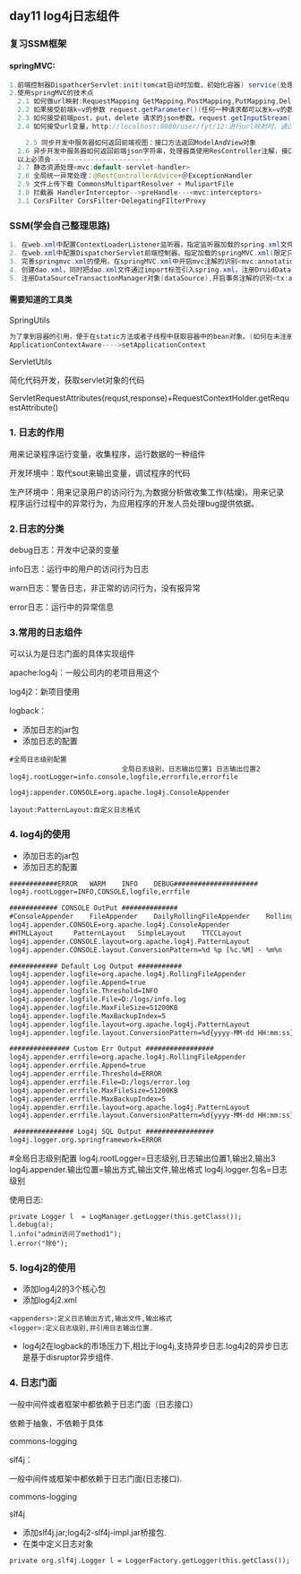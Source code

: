 ## day11 log4j日志组件

### 复习SSM框架

#### springMVC:

```java
1.前端控制器DispathcerServlet:init(tomcat启动时加载，初始化容器) service(处理用户的请求)
2.使用springMVC的技术点
  2.1 如何做url映射:RequestMapping GetMapping,PostMapping,PutMapping,DeleteMapping
  2.2 如果接受前端k=v的参数 request.getParameter()(任何一种请求都可以发k=v的数据),接口方法添加对应的形参(简单类型String,Date,实体对象)
  2.3 如何接受前端post，put，delete 请求的json参数。request.getInputStream()接受到输入流自字符串;接口方法添加复杂对象形参（实体对象，Map）形参使用RequestBody注解。
  2.4 如何接受url变量，http://localhost:8080/user/fyt/12:进行url映射时，通过(变量名)，接口方法添加简单类型的形参，通过PathValiabler注解指定路径变量名@PathValiable("变量名")

	2.5 同步开发中服务器如何返回前端视图：接口方法返回ModelAndView对象
  2.6 异步开发中服务器如何返回前端json字符串，处理器类使用ResController注解，接口方法返回值类型ReponseEntity对象。
  以上必须会-------------------------
  2.7 静态资源处理<mvc:default-servlet-handler>
  2.8 全局统一异常处理：@RestControllerAdvice+＠ExceptionHandler
  2.9 文件上传下载 CommonsMultipartResolver + MulipartFile
  3.0 拦截器 HandlerInterceptor-->preHandle---<mvc:interceptors>
  3.1 CorsFilter CorsFilter+DelegatingFIlterProxy
```

### SSM(学会自己整理思路)

```java
1. 在web.xml中配置ContextLoaderListener监听器，指定监听器加载的spring.xml文件(排除Controller注解的扫描).
2. 在web.xml中配置DispatcherServlet前端控制器，指定加载的springMVC.xml(限定只扫描Controller)
3. 完善springmvc.xml的使用，在springMVC.xml中开启mvc注解的识别<mvc:annotation-driven>
4. 创建dao.xml，同时把dao.xml文件通过import标签引入spring.xml，注册DruidDataSource对象，完善Mybatis的使用，注册SqlsessionFactoryBean对象，注册MapperScannerConfigure(dao的代理对象，给dao接口创建代理对象)
5. 注册DataSourceTransactionManager对象(dataSource),开启事务注解的识别<tx:annotation-driver> +　@Transactional
```

#### 需要知道的工具类

SpringUtils

```java
为了拿到容器的引用，便于在static方法或者子线程中获取容器中的bean对象。(如何在未注册到容器的类中引用容器中的bean)
ApplicationContextAware---->setApplicationContext
```

ServletUtils

简化代码开发，获取servlet对象的代码

ServletRequestAttributes(requst,response)+RequestContextHolder.getRequestAttribute()

### 1. 日志的作用

用来记录程序运行变量，收集程序，运行数据的一种组件

开发环境中：取代sout来输出变量，调试程序的代码

生产环境中：用来记录用户的访问行为,为数据分析做收集工作(枯燥)。用来记录程序运行过程中的异常行为，为应用程序的开发人员处理bug提供依据。

### 2.日志的分类

debug日志：开发中记录的变量

info日志：运行中的用户的访问行为日志

warn日志：警告日志，非正常的访问行为，没有报异常 

error日志：运行中的异常信息

### 3.常用的日志组件

可以认为是日志门面的具体实现组件

apache:log4j：一般公司内的老项目用这个 

log4j2：新项目使用

logback：

* 添加日志的jar包
* 添加日志的配置

```properties
#全局日志级别配置
							全局日志级别，日志输出位置1 日志输出位置2
log4j.rootLogger=info.console,logfile,errorfile,errorfile

log4j:appender.CONSOLE=org.apache.log4j.ConsoleAppender

layout:PatternLayout:自定义日志格式
```



### 4. log4j的使用

* 添加日志的jar包
* 添加日志的配置

```xml
############ERROR	WARM	INFO	DEBUG#####################
log4j.rootLogger=INFO,CONSOLE,logfile,errfile

############ CONSOLE OutPut ##############
#ConsoleAppender	FileAppender	DailyRollingFileAppender	RollingFileAppender	WriterAppender
log4j.appender.CONSOLE=org.apache.log4j.ConsoleAppender
#HTMLLayout		PatternLayout	SimpleLayout	TTCCLayout
log4j.appender.CONSOLE.layout=org.apache.log4j.PatternLayout
log4j.appender.CONSOLE.layout.ConversionPattern=%d %p [%c.%M] - %m%n

############ Default Log Output ###########
log4j.appender.logfile=org.apache.log4j.RollingFileAppender
log4j.appender.logfile.Append=true
log4j.appender.logfile.Threshold=INFO
log4j.appender.logfile.File=D:/logs/info.log
log4j.appender.logfile.MaxFileSize=51200KB
log4j.appender.logfile.MaxBackupIndex=5
log4j.appender.logfile.layout=org.apache.log4j.PatternLayout
log4j.appender.logfile.layout.ConversionPattern=%d{yyyy-MM-dd HH:mm:ss} [%c]-[%p] %m%n

############### Custom Err Output #################
log4j.appender.errfile=org.apache.log4j.RollingFileAppender
log4j.appender.errfile.Append=true
log4j.appender.errfile.Threshold=ERROR
log4j.appender.errfile.File=D:/logs/error.log
log4j.appender.errfile.MaxFileSize=51200KB
log4j.appender.errfile.MaxBackupIndex=5
log4j.appender.errfile.layout=org.apache.log4j.PatternLayout
log4j.appender.errfile.layout.ConversionPattern=%d{yyyy-MM-dd HH:mm:ss} [%c]-[%p] %m%n

 ############### Log4j SQL Output #################
log4j.logger.org.springframework=ERROR
```

#全局日志级别配置
log4j.rootLogger=日志级别,日志输出位置1,输出2,输出3
log4j.appender.输出位置=输出方式,输出文件,输出格式
log4j.logger.包名=日志级别

使用日志:

```
private Logger l  = LogManager.getLogger(this.getClass());
l.debug(a);
l.info("admin访问了method1");
l.error("除0");
```

### 5. log4j2的使用

- 添加log4j2的3个核心包
- 添加log4j2.xml

```
<appenders>:定义日志输出方式,输出文件,输出格式
<logger>:定义日志级别,并引用日志输出位置.
```

- log4j2在logback的市场压力下,相比于log4j,支持异步日志.log4j2的异步日志是基于disruptor异步组件.

### 4. 日志门面

一般中间件或者框架中都依赖于日志门面（日志接口）

依赖于抽象，不依赖于具体

commons-logging

slf4j：

一般中间件或框架中都依赖于日志门面(日志接口).

commons-logging

slf4j

- 添加slf4j.jar;log4j2-slf4j-impl.jar桥接包.
- 在类中定义日志对象

```
private org.slf4j.Logger l = LoggerFactory.getLogger(this.getClass());
```



